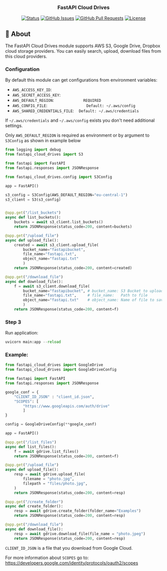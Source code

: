 <h3 align="center">FastAPI Cloud Drives</h3>

<div align="center">

[![Status](https://img.shields.io/badge/status-active-success.svg)]()
[![GitHub Issues](https://img.shields.io/github/issues/kylelobo/The-Documentation-Compendium.svg)](https://github.com/MadeByMads/fastapi-cloud-drives/issues)
[![GitHub Pull Requests](https://img.shields.io/github/issues-pr/kylelobo/The-Documentation-Compendium.svg)](https://github.com/MadeByMads/fastapi-cloud-drives/pulls)
[![License](https://img.shields.io/badge/license-MIT-blue.svg)](/LICENSE)

</div>


## 🧐 About <a name = "about"></a>
The FastAPI Cloud Drives module supports AWS S3, Google Drive, Dropbox cloud storage providers. You can easily search, upload, download files from this cloud providers. 

### Configuration
By default this module can get configurations from environment variables:
* `AWS_ACCESS_KEY_ID`:
* `AWS_SECRET_ACCESS_KEY`:
* `AWS_DEFAULT_REGION`:                        `REQUIRED`
* `AWS_CONFIG_FILE`:                                `Default: ~/.aws/config`
* `AWS_SHARED_CREDENTIALS_FILE`:    `Default: ~/.aws/credentials`
   
If `~/.aws/credentials` and `~/.aws/config` exists you don't need additional settings.

Only `AWS_DEFAULT_REGION` is required as environment or by argument to `S3Config` as shown in example below



```python
from logging import debug
from fastapi_cloud_drives import S3

from fastapi import FastAPI
from fastapi.responses import JSONResponse

from fastapi_cloud_drives.config import S3Config

app = FastAPI()

s3_config = S3Config(AWS_DEFAULT_REGION="eu-central-1")
s3_client = S3(s3_config)


@app.get("/list_buckets")
async def list_buckets():
    buckets = await s3_client.list_buckets()
    return JSONResponse(status_code=200, content=buckets)

@app.get("/upload_file")
async def upload_file():
    created = await s3_client.upload_file(
        bucket_name="fastapibucket", 
        file_name="fastapi.txt",
        object_name="fastapi.txt"
        )
    return JSONResponse(status_code=200, content=created)

@app.get("/download_file")
async def download_file():
    f = await s3_client.download_file(
        bucket_name="fastapibucket", # bucket_name: S3 Bucket to upload
        file_name="fastapi.txt",     # file_name:   Path to file
        object_name="fastapi.txt"    # object_name: Name of file to save in S3 Bucket
        )
    return JSONResponse(status_code=200, content=f)
```

### Step 3
Run application:
```python
uvicorn main:app --reload
```

### Example:

```python
from fastapi_cloud_drives import GoogleDrive
from fastapi_cloud_drives import GoogleDriveConfig

from fastapi import FastAPI
from fastapi.responses import JSONResponse

google_conf = {
    "CLIENT_ID_JSON" : "client_id.json",
    "SCOPES": [
        "https://www.googleapis.com/auth/drive"
        ]
}

config = GoogleDriveConfig(**google_conf)

app = FastAPI()

@app.get("/list_files")
async def list_files():
    f = await gdrive.list_files()
    return JSONResponse(status_code=200, content=f)

@app.get("/upload_file")
async def upload_file():
    resp = await gdrive.upload_file(
        filename = "photo.jpg",
        filepath = "files/photo.jpg",
    )
    return JSONResponse(status_code=200, content=resp)

@app.get("/create_folder")
async def create_folder():
    resp = await gdrive.create_folder(folder_name="Examples")
    return JSONResponse(status_code=200, content=resp)

@app.get("/download_file")
async def download_file():
    resp = await gdrive.download_file(file_name = "photo.jpeg")
    return JSONResponse(status_code=200, content=resp)
```

```CLIENT_ID_JSON``` is a file that you download from Google Cloud.

For more information about ```SCOPES``` go to: https://developers.google.com/identity/protocols/oauth2/scopes
